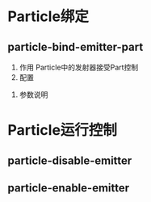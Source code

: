 # Particle绑定
## particle-bind-emitter-part
1. 作用
	Particle中的发射器接受Part控制
1. 配置
>

1. 参数说明

# Particle运行控制
## particle-disable-emitter
## particle-enable-emitter
